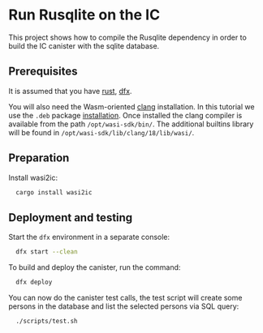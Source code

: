 # Run Rusqlite on the IC

This project shows how to compile the Rusqlite dependency in order to build the IC canister with the sqlite database.


## Prerequisites

It is assumed that you have [rust](https://doc.rust-lang.org/book/ch01-01-installation.html), [dfx](https://internetcomputer.org/docs/current/developer-docs/setup/install/).


You will also need the Wasm-oriented [clang](https://github.com/WebAssembly/wasi-sdk/releases/) installation. In this tutorial we use the `.deb` package [installation](https://github.com/WebAssembly/wasi-sdk/releases/download/wasi-sdk-24/wasi-sdk-24.0-x86_64-linux.deb). Once installed the clang compiler is available from the path `/opt/wasi-sdk/bin/`. The additional builtins library will be found in `/opt/wasi-sdk/lib/clang/18/lib/wasi/`. 


## Preparation

Install wasi2ic:
```bash
  cargo install wasi2ic
```

## Deployment and testing

Start the `dfx` environment in a separate console:
```bash
  dfx start --clean
```

To build and deploy the canister, run the command:
```bash
  dfx deploy
```

You can now do the canister test calls, the test script will create some persons in the database and list the selected persons via SQL query:
```bash
  ./scripts/test.sh
```



